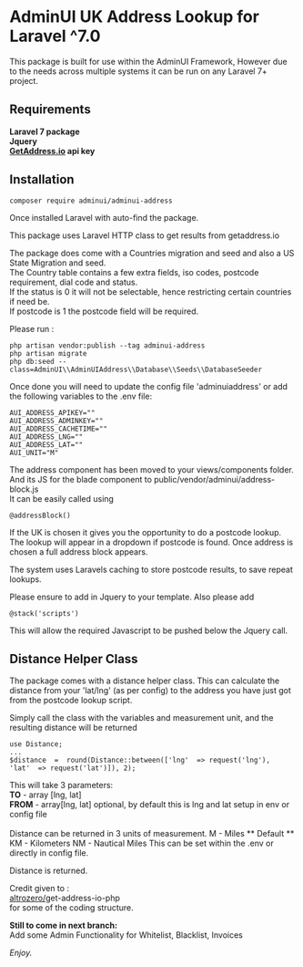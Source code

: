 # AdminUI UK Address Lookup for Laravel ^7.0


This package is built for use within the AdminUI Framework, However due to the needs across multiple systems
it can be run on any Laravel 7+ project.

## Requirements

**Laravel 7 package**<br>
**Jquery**<br>
**[GetAddress.io](https://getaddress.io) api key**<br>

## Installation

    composer require adminui/adminui-address

Once installed Laravel with auto-find the package.

This package uses Laravel HTTP class to get results from getaddress.io

The package does come with a Countries migration and seed and also a US State Migration and seed.<br>
The Country table contains a few extra fields, iso codes, postcode requirement, dial code and status.<br>
If the status is 0 it will not be selectable, hence restricting certain countries if need be.<br>
If postcode is 1 the postcode field will be required.

Please run :

    php artisan vendor:publish --tag adminui-address
    php artisan migrate
    php db:seed --class=AdminUI\\AdminUIAddress\\Database\\Seeds\\DatabaseSeeder

Once done you will need to update the config file 'adminuiaddress' or add the following variables to the
.env file:

    AUI_ADDRESS_APIKEY=""
    AUI_ADDRESS_ADMINKEY=""
    AUI_ADDRESS_CACHETIME=""
    AUI_ADDRESS_LNG=""
    AUI_ADDRESS_LAT=""
    AUI_UNIT="M"

The address component has been moved to your views/components folder.<br>
And its JS for the blade component to public/vendor/adminui/address-block.js<br/>
It can be easily called using

    @addressBlock()

If the UK is chosen it gives you the opportunity to do a postcode lookup.
The lookup will appear in a dropdown if postcode is found.
Once address is chosen a full address block appears.

The system uses Laravels caching to store postcode results, to save repeat lookups.

Please ensure to add in Jquery to your template.
Also please add

    @stack('scripts')

This will allow the required Javascript to be pushed below the Jquery call.

## Distance Helper Class

The package comes with a distance helper class.
This can calculate the distance from your 'lat/lng' (as per config) to the address you have just got from
the postcode lookup script.

Simply call the class with the variables and measurement unit, and the resulting distance will be returned

    use Distance;
    ...
    $distance  =  round(Distance::between(['lng'  => request('lng'),  'lat'  => request('lat')]), 2);

This will take 3 parameters:<br>
**TO** - array [lng, lat]<br>
**FROM** - array[lng, lat] optional, by default this is lng and lat setup in env or config file<br>
<br>
Distance can be returned in 3 units of measurement.
M - Miles ** Default **
KM - Kilometers
NM - Nautical Miles
This can be set within the .env or directly in config file.

Distance is returned.

Credit given to : <br>
[altrozero/](https://packagist.org/packages/altrozero/)get-address-io-php<br>
for some of the coding structure.

**Still to come in next branch:**<br>
Add some Admin Functionality for Whitelist, Blacklist, Invoices

*Enjoy.*
